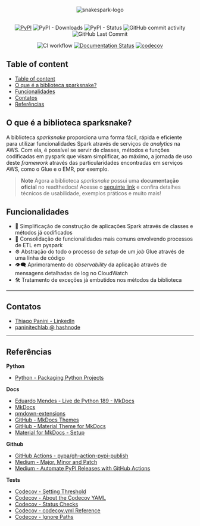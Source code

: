<div align="center">
    <br><img src="https://github.com/ThiagoPanini/snakespark/blob/main/docs/assets/imgs/header-readme.png?raw=true" alt="snakespark-logo">
</div>

<div align="center">  
  <br>
  
  [![PyPI](https://img.shields.io/pypi/v/sparksnake?color=purple)](https://pypi.org/project/sparksnake/)
  ![PyPI - Downloads](https://img.shields.io/pypi/dm/sparksnake?color=purple)
  ![PyPI - Status](https://img.shields.io/pypi/status/sparksnake?color=purple)
  ![GitHub commit activity](https://img.shields.io/github/commit-activity/m/ThiagoPanini/sparksnake?color=purple)
  ![GitHub Last Commit](https://img.shields.io/github/last-commit/ThiagoPanini/sparksnake?color=purple)
  <br>

  ![CI workflow](https://img.shields.io/github/actions/workflow/status/ThiagoPanini/sparksnake/ci-main.yml?label=ci)
  [![Documentation Status](https://readthedocs.org/projects/sparksnake/badge/?version=latest)](https://sparksnake.readthedocs.io/pt/latest/?badge=latest)
  [![codecov](https://codecov.io/gh/ThiagoPanini/sparksnake/branch/main/graph/badge.svg?token=zSdFO9jkD8)](https://codecov.io/gh/ThiagoPanini/sparksnake)

</div>

## Table of content

- [Table of content](#table-of-content)
- [O que é a biblioteca sparksnake?](#o-que-é-a-biblioteca-sparksnake)
- [Funcionalidades](#funcionalidades)
- [Contatos](#contatos)
- [Referências](#referências)


## O que é a biblioteca sparksnake?

A biblioteca *sparksnake* proporciona uma forma fácil, rápida e eficiente para utilizar funcionalidades Spark através de serviços de *analytics* na AWS. Com ela, é possível se servir de classes, métodos e funções codificadas em pyspark que visam simplificar, ao máximo, a jornada de uso deste *framework* através das particularidades encontradas em serviços AWS, como o Glue e o EMR, por exemplo.

> **Note**
> Agora a biblioteca *sparksnake* possui uma **documentação oficial** no readthedocs! Acesse o [seguinte link](https://sparksnake.readthedocs.io/pt/latest/) e confira detalhes técnicos de usabilidade, exemplos práticos e muito mais!


## Funcionalidades

- 🤖 Simplificação de construção de aplicações Spark através de classes e métodos já codificados
- 🌟 Consolidação de funcionalidades mais comuns envolvendo processos de ETL em pyspark
- ⚙️ Abstração do todo o processo de *setup* de um *job* Glue através de uma linha de código
- 👁️‍🗨️ Aprimoramento do *observability* da aplicação através de mensagens detalhadas de log no CloudWatch
- 🛠️ Tratamento de exceções já embutidos nos métodos da biblioteca

___

## Contatos

- [Thiago Panini - LinkedIn](https://www.linkedin.com/in/thiago-panini/)
- [paninitechlab @ hashnode](https://panini.hashnode.dev/)

___

## Referências

**Python**

- [Python - Packaging Python Projects](https://packaging.python.org/en/latest/tutorials/packaging-projects/)

**Docs**

- [Eduardo Mendes - Live de Python 189 - MkDocs](https://www.youtube.com/watch?v=GW6nAJ1NHUQ&t=2s&ab_channel=EduardoMendes)
- [MkDocs](https://www.mkdocs.org/)
- [pmdown-extensions](https://facelessuser.github.io/pymdown-extensions/)
- [GitHub - MkDocs Themes](https://github.com/mkdocs/mkdocs/wiki/MkDocs-Themes)
- [GitHub - Material Theme for MkDocs](https://github.com/squidfunk/mkdocs-material)
- [Material for MkDocs - Setup](https://squidfunk.github.io/mkdocs-material/setup/changing-the-colors/)

**Github**

- [GitHub Actions - pypa/gh-action-pypi-publish](https://github.com/marketplace/actions/pypi-publish)
- [Medium - Major, Minor and Patch](https://medium.com/fiverr-engineering/major-minor-patch-a5298e2e1798)
- [Medium - Automate PyPI Releases with GitHub Actions](https://medium.com/@VersuS_/automate-pypi-releases-with-github-actions-4c5a9cfe947d)

**Tests**

- [Codecov - Setting Threshold](https://github.com/codecov/codecov-action/issues/554#issuecomment-1261250304)
- [Codecov - About the Codecov YAML](https://docs.codecov.com/docs/codecov-yaml)
- [Codecov - Status Checks](https://docs.codecov.com/docs/commit-status)
- [Codecov - codecov.yml Reference](https://docs.codecov.com/docs/codecovyml-reference)
- [Codecov - Ignore Paths](https://docs.codecov.com/docs/ignoring-paths)